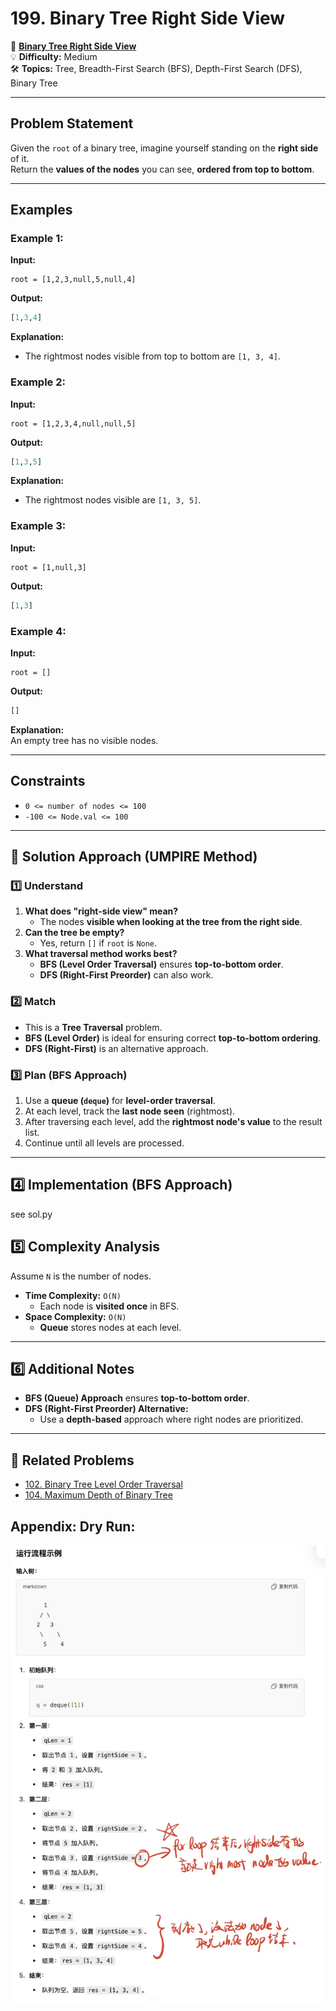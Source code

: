 # 199. Binary Tree Right Side View

🔗 **[Binary Tree Right Side View](https://leetcode.com/problems/binary-tree-right-side-view/)**  
💡 **Difficulty:** Medium  
🛠 **Topics:** Tree, Breadth-First Search (BFS), Depth-First Search (DFS), Binary Tree  

---

## Problem Statement

Given the `root` of a binary tree, imagine yourself standing on the **right side** of it.  
Return the **values of the nodes** you can see, **ordered from top to bottom**.

---

## Examples

### Example 1:
**Input:**  
```
root = [1,2,3,null,5,null,4]
```
**Output:**  
```python
[1,3,4]
```
**Explanation:**  
- The rightmost nodes visible from top to bottom are `[1, 3, 4]`.

### Example 2:
**Input:**  
```
root = [1,2,3,4,null,null,5]
```
**Output:**  
```python
[1,3,5]
```
**Explanation:**  
- The rightmost nodes visible are `[1, 3, 5]`.

### Example 3:
**Input:**  
```
root = [1,null,3]
```
**Output:**  
```python
[1,3]
```

### Example 4:
**Input:**  
```
root = []
```
**Output:**  
```python
[]
```
**Explanation:**  
An empty tree has no visible nodes.

---

## Constraints
- `0 <= number of nodes <= 100`
- `-100 <= Node.val <= 100`

---

## 🚀 Solution Approach (UMPIRE Method)

### 1️⃣ Understand
1. **What does "right-side view" mean?**  
   - The nodes **visible when looking at the tree from the right side**.
2. **Can the tree be empty?**  
   - Yes, return `[]` if `root` is `None`.
3. **What traversal method works best?**  
   - **BFS (Level Order Traversal)** ensures **top-to-bottom order**.
   - **DFS (Right-First Preorder)** can also work.

### 2️⃣ Match
- This is a **Tree Traversal** problem.
- **BFS (Level Order)** is ideal for ensuring correct **top-to-bottom ordering**.
- **DFS (Right-First)** is an alternative approach.

### 3️⃣ Plan (BFS Approach)
1. Use a **queue (`deque`)** for **level-order traversal**.
2. At each level, track the **last node seen** (rightmost).
3. After traversing each level, add the **rightmost node's value** to the result list.
4. Continue until all levels are processed.

---

## 4️⃣ Implementation (BFS Approach)
see sol.py

## 5️⃣ Complexity Analysis
Assume `N` is the number of nodes.

- **Time Complexity:** `O(N)`  
  - Each node is **visited once** in BFS.
- **Space Complexity:** `O(N)`  
  - **Queue** stores nodes at each level.

---

## 6️⃣ Additional Notes
- **BFS (Queue) Approach** ensures **top-to-bottom order**.
- **DFS (Right-First Preorder) Alternative:**
  - Use a **depth-based** approach where right nodes are prioritized.

---

## 📝 Related Problems
- [102. Binary Tree Level Order Traversal](https://leetcode.com/problems/binary-tree-level-order-traversal/)
- [104. Maximum Depth of Binary Tree](https://leetcode.com/problems/maximum-depth-of-binary-tree/)


## Appendix: Dry Run:
![alt text](DryRun.jpg)